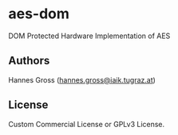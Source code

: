 # aes-dom
DOM Protected Hardware Implementation of AES

## Authors

Hannes Gross (hannes.gross@iaik.tugraz.at)

## License

Custom Commercial License or GPLv3 License.
